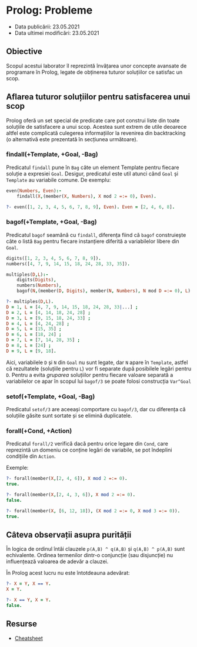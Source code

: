 # Prolog: Probleme

-   Data publicării: 23.05.2021
-   Data ultimei modificări: 23.05.2021

## Obiective

Scopul acestui laborator îl reprezintă învățarea unor concepte avansate de programare în Prolog, legate de obținerea tuturor soluțiilor ce satisfac un scop.

## Aflarea tuturor soluțiilor pentru satisfacerea unui scop

Prolog oferă un set special de predicate care pot construi liste din toate soluțiile de satisfacere a unui scop. Acestea sunt extrem de utile deoarece altfel este complicată culegerea informațiilor la revenirea din backtracking (o alternativă este prezentată în secțiunea următoare).

### findall(+Template, +Goal, -Bag)

Predicatul `findall` pune în `Bag` câte un element Template pentru fiecare soluție a expresiei `Goal`. Desigur, predicatul este util atunci când `Goal` și `Template` au variabile comune. De exemplu: 
```prolog
even(Numbers, Even):-
    findall(X,(member(X, Numbers), X mod 2 =:= 0), Even).

?- even([1, 2, 3, 4, 5, 6, 7, 8, 9], Even). Even = [2, 4, 6, 8].
```

### bagof(+Template, +Goal, -Bag)

Predicatul `bagof` seamănă cu `findall`, diferența fiind că `bagof` construiește câte o listă `Bag` pentru fiecare instanțiere diferită a variabilelor libere din `Goal`.

```prolog 
digits([1, 2, 3, 4, 5, 6, 7, 8, 9]).
numbers([4, 7, 9, 14, 15, 18, 24, 28, 33, 35]).

multiples(D,L):-
    digits(Digits),  
    numbers(Numbers),  
    bagof(N,(member(D, Digits), member(N, Numbers), N mod D =:= 0), L).

?- multiples(D,L).
D = 1, L = [4, 7, 9, 14, 15, 18, 24, 28, 33|...] ;
D = 2, L = [4, 14, 18, 24, 28] ;
D = 3, L = [9, 15, 18, 24, 33] ;
D = 4, L = [4, 24, 28] ;
D = 5, L = [15, 35] ;
D = 6, L = [18, 24] ;
D = 7, L = [7, 14, 28, 35] ;
D = 8, L = [24] ;
D = 9, L = [9, 18].
```
Aici, variabilele `D` și `N` din `Goal` nu sunt legate, dar `N` apare în `Template`, astfel că rezultatele (soluțiile pentru `L`) vor fi separate după posibilele legări pentru `D`.
Pentru a evita *gruparea* soluțiilor pentru fiecare valoare separată a variabilelor ce apar în scopul lui `bagof/3` se poate folosi construcția `Var^Goal`

### setof(+Template, +Goal, -Bag)

Predicatul `setof/3` are aceeași comportare cu `bagof/3`, dar cu diferența că soluțiile găsite sunt sortate și se elimină duplicatele.

### forall(+Cond, +Action)
Predicatul `forall/2` verifică dacă pentru orice legare din `Cond`, care reprezintă un domeniu ce conține legări de variabile, se pot îndeplini condițiile din `Action`.

Exemple:
```prolog
?- forall(member(X,[2, 4, 6]), X mod 2 =:= 0).
true.

?- forall(member(X,[2, 4, 3, 6]), X mod 2 =:= 0).
false.

?- forall(member(X, [6, 12, 18]), (X mod 2 =:= 0, X mod 3 =:= 0)).
true.
```

## Câteva observații asupra purității

În logica de ordinul întâi clauzele `p(A,B) ^ q(A,B)` și `q(A,B) ^ p(A,B)` sunt echivalente. Ordinea termenilor dintr-o conjuncție (sau disjuncție) nu influențează valoarea de adevăr a clauzei.

În Prolog acest lucru nu este întotdeauna adevărat:

```prolog
?- X = Y, X == Y. 
X = Y.

?- X == Y, X = Y. 
false.
```

## Resurse
- [Cheatsheet](https://github.com/cs-pub-ro/PP-laboratoare/blob/master/prolog/probleme/prolog_cheatsheet_3.pdf)
